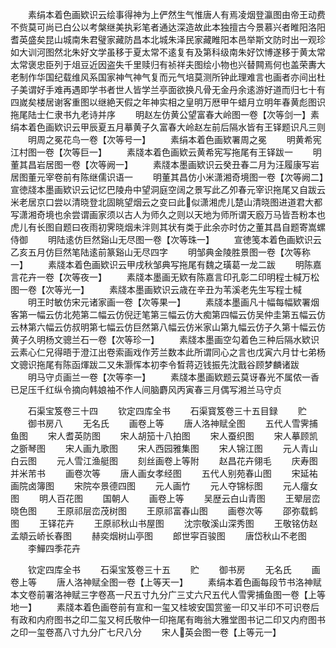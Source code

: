 <!-- { "loadSidebar": true } -->
　　素绢本着色画欵识云绘事得神为上俨然生气惟唐人有焉凌烟登瀛图由帝王动费不赀莫可尚已白公以考槃继美执彩笔者通达深造故此本独擅古今景慕兴者睢阳洛阳耆英盛矣昆山城南朱君璧家藏防昌本北城朱泽民家藏睢阳本邑举斯文防时出一观珍如大训河图然北朱好文学虽移于夏太常不逺复有及第科级南朱好饮博遂移于黄太常太常褒忠臣列于俎豆近因盗失千里赎归有祯祥夫图绘小物也兴替闗焉何也盖荣夀大老制作华国纪载维风系国家神气神气复而元气培莫测所钟此理难言也画者亦间出杜子美谓好手难再遇即学书者世人皆学兰亭面欲换凡骨无金丹余逺游好道而归七十有四嵗矣楼居谢客重图以继絶天假之年神实相之皇明万厯甲午蜡月立明年春黄彪图识拖尾陆士仁隶书九老诗并序
　　明赵左仿黄公望富春大岭图一卷【次等剑一】素绢本着色画欵识云甲辰夏五月摹黄子久富春大岭赵左前后隔水皆有王铎题识凡三则
　　明周之冕花鸟一卷【次等号一】
　　素绢本着色画欵署周之冕
　　明黄希宪江村图一卷【次等巨一】
　　素牋本着色画欵云黄希宪写拖尾有王铎跋一
　　明董其昌岩居图一卷【次等阙一】
　　素牋本墨画欵识云癸丑春二月为汪履康写岩居图董元宰卷前有陈继儒识语一
　　明董其昌仿小米潇湘奇境图一卷【次等阙二】宣徳牋本墨画欵识云记忆巴陵舟中望洞庭空阔之景写此乙夘春元宰识拖尾又自跋云米老居京口尝以清晓登北固眺望烟云之变曰此似潇湘虎儿楚山清晓图进道君大都写潇湘奇境也余尝谓画家须以古人为师久之则以天地为师所谓天廏万马皆吾粉本也虎儿有长图自题曰夜雨初霁晓烟未泮则其状有类于此余亦时仿之董其昌自题寄嵩螺侍御
　　明陆逺仿巨然谿山无尽图一卷【次等珠一】
　　宣徳笺本着色画欵识云乙亥五月仿巨然笔陆逺前篆谿山无尽四字
　　明邹典金陵胜景图一卷【次等称一】
　　素牋本着色画欵识云甲戌秋邹典写拖尾有魏之璜葛一龙二跋
　　明陈嘉言花卉一卷【次等夜一】
　　素牋本墨画无欵有陈嘉言印孔彰二印明程士椷万松图一卷【次等光一】
　　素牋本墨画欵识云歳在辛丑为苇溪老先生写程士椷
　　明王时敏仿宋元诸家画一卷【次等果一】
　　素牋本墨画凡十幅每幅欵署烟客第一幅云仿北苑第二幅云仿倪迂笔第三幅云仿大痴第四幅云仿吴仲圭第五幅云仿云林第六幅云仿叔明第七幅云仿巨然第八幅云仿米家山第九幅云仿子久第十幅云仿黄子久明杨文骢兰石一卷【次等珍一】
　　素牋本墨画空勾着色三种后隔水欵识云素心仁兄得晤于澄江出卷索画戏作芳兰数本此所谓同心之言也戊寅六月廿七弟杨文骢识拖尾有陈函煇跋二又朱灏恽本初李令晳蒋迈钱振先沈戬谷顾梦麟诸跋
　　明马守贞画兰一卷【次等李一】
　　素牋本墨画欵题云莫讶春光不属侬一香已足压千红纵令摘向韩娘袖不作人间脑麝风丙寅春三月偶写湘兰马守贞








　　石渠宝笈卷三十四
　　钦定四库全书
　　石渠寳笈卷三十五目録
　　贮
　　御书房八
　　无名氏
　　画卷上等
　　唐人洛神赋全图
　　五代人雪霁捕鱼图
　　宋人耆英防图
　　宋人胡笳十八拍图
　　宋人蚕织图
　　宋人摹顾凯之斵琴图
　　宋人画九歌图
　　宋人西园雅集图
　　宋人锦江图
　　元人青山白云图
　　元人雪江渔艇图
　　刻丝画卷上等附
　　赵昌花卉翎毛
　　庆寿图并米芾书
　　画卷次等
　　唐人画女孝经图
　　五代人别苑春山图
　　宋延祐画院卤簿图
　　宋院夲景德四图
　　元人画竹
　　元人夺锦标图
　　元人癅女图
　　明人百花图
　　国朝人
　　画卷上等
　　吴歴云白山青图
　　王翚层峦晓色图
　　王原祁层峦茂树图
　　王原祁富春山图
　　画卷次等
　　邵弥载鹤图
　　王铎花卉
　　王原祁秋山书屋图
　　沈宗敬溪山深秀图
　　王敬铭仿赵孟頫云峤长春图
　　赫奕烟树山亭图
　　郎世寜百骏图
　　唐岱秋山不老图
　　李鱓四季花卉



　　钦定四库全书
　　石渠宝笈卷三十五
　　贮
　　御书房
　　无名氏
　　画卷上等
　　唐人洛神赋全图一卷【上等天一】
　　素绢本着色画每段节书洛神赋本文卷前署洛神赋三字卷髙一尺五寸九分广三丈六尺五代人雪霁捕鱼图一卷【上等地一】
　　素牋本着色画卷前有宣和一玺又桂坡安国赏鉴一印又半印不可识卷后有政和内府图书之印二玺又柯氏敬仲一印拖尾有晦翁大雅堂图书记二印又内府图书之印一玺卷髙八寸九分广七尺八分
　　宋人英会图一卷【上等元一】
